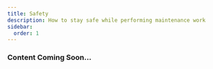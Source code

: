 ```yaml
---
title: Safety
description: How to stay safe while performing maintenance work
sidebar:
  order: 1
---
```


### Content Coming Soon...